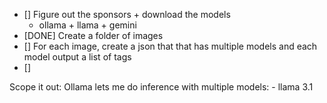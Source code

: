 - [] Figure out the sponsors + download the models
  - ollama + llama + gemini
- [DONE] Create a folder of images
- [] For each image, create a json that that has multiple models and each model output a list of tags
- []

Scope it out:
Ollama lets me do inference with multiple models: - llama 3.1
